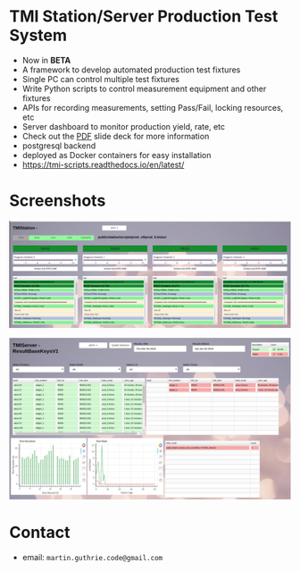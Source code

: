 # TMI Station/Server Production Test System

* Now in **BETA**
* A framework to develop automated production test fixtures
* Single PC can control multiple test fixtures
* Write Python scripts to control measurement equipment and other fixtures
* APIs for recording measurements, setting Pass/Fail, locking resources, etc
* Server dashboard to monitor production yield, rate, etc
* Check out the [PDF](https://github.com/mgagcode/tmi_scripts/blob/master/TMISystem_Overview_06.pdf) slide deck for more information
* postgresql backend
* deployed as Docker containers for easy installation
* https://tmi-scripts.readthedocs.io/en/latest/

# Screenshots
![TMIStation_1](app/test_view_4.png)

![TMIStation_1](app/tmiserver_1.png)

    
# Contact
* email: `martin.guthrie.code@gmail.com`
